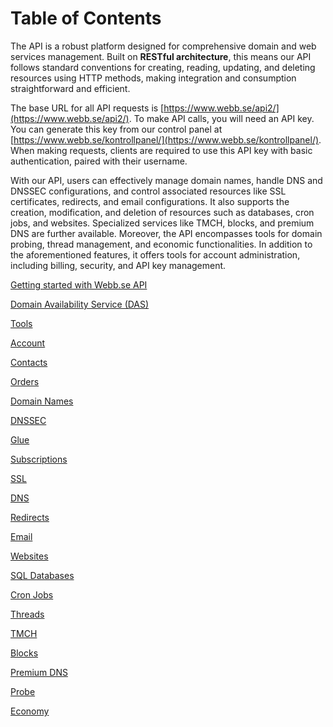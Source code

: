 # Table of Contents

The API is a robust platform designed for comprehensive domain and web services management. Built on **RESTful architecture**, this means our API follows standard conventions for creating, reading, updating, and deleting resources using HTTP methods, making integration and consumption straightforward and efficient.

The base URL for all API requests is [https://www.webb.se/api2/](https://www.webb.se/api2/). To make API calls, you will need an API key. You can generate this key from our control panel at [https://www.webb.se/kontrollpanel/](https://www.webb.se/kontrollpanel/). When making requests, clients are required to use this API key with basic authentication, paired with their username.

With our API, users can effectively manage domain names, handle DNS and DNSSEC configurations, and control associated resources like SSL certificates, redirects, and email configurations. It also supports the creation, modification, and deletion of resources such as databases, cron jobs, and websites. Specialized services like TMCH, blocks, and premium DNS are further available. Moreover, the API encompasses tools for domain probing, thread management, and economic functionalities. In addition to the aforementioned features, it offers tools for account administration, including billing, security, and API key management.


[Getting started with Webb.se API](start.md)

[Domain Availability Service (DAS)](das.md)

[Tools](tools.md)

[Account](account.md)

[Contacts](contacts.md)

[Orders](orders.md)

[Domain Names](domains.md)

[DNSSEC](dnssec.md)

[Glue](glue.md)

[Subscriptions](subscriptions.md)

[SSL](ssl.md)

[DNS](dns.md)

[Redirects](redirects.md)

[Email](email.md)

[Websites](websites.md)

[SQL Databases](databases.md)

[Cron Jobs](cron.md)

[Threads](threads.md)

[TMCH](tmch.md)

[Blocks](blocks.md)

[Premium DNS](premiumdns.md)

[Probe](probe.md)

[Economy](economy.md)
